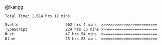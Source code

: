 @ikangg
<!--START_SECTION:waka-->

```txt
Total Time: 1,614 hrs 12 mins

Svelte                     962 hrs 4 mins  >>>>>>>>>>>>>>>==========   58.68 %
TypeScript                 224 hrs 35 mins >>>======================   13.70 %
Rust                       47 hrs 54 mins  >========================   02.92 %
Other                      25 hrs 28 mins  =========================   01.55 %
```

<!--END_SECTION:waka-->
